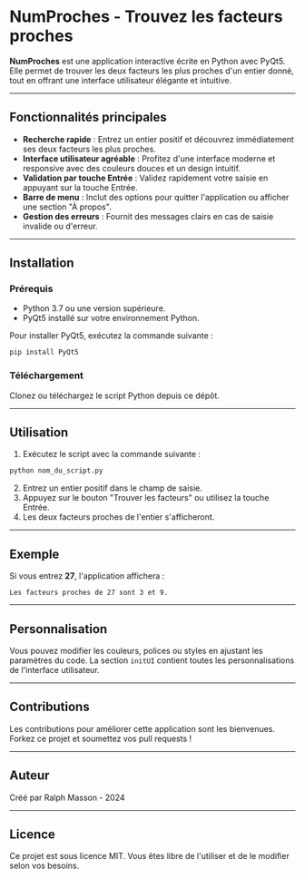 # NumProches - Trouvez les facteurs proches

**NumProches** est une application interactive écrite en Python avec PyQt5. Elle permet de trouver les deux facteurs les plus proches d'un entier donné, tout en offrant une interface utilisateur élégante et intuitive.

---

## Fonctionnalités principales

- **Recherche rapide** : Entrez un entier positif et découvrez immédiatement ses deux facteurs les plus proches.
- **Interface utilisateur agréable** : Profitez d'une interface moderne et responsive avec des couleurs douces et un design intuitif.
- **Validation par touche Entrée** : Validez rapidement votre saisie en appuyant sur la touche Entrée.
- **Barre de menu** : Inclut des options pour quitter l'application ou afficher une section "À propos".
- **Gestion des erreurs** : Fournit des messages clairs en cas de saisie invalide ou d'erreur.

---

## Installation

### Prérequis
- Python 3.7 ou une version supérieure.
- PyQt5 installé sur votre environnement Python.

Pour installer PyQt5, exécutez la commande suivante :
```bash
pip install PyQt5
```

### Téléchargement
Clonez ou téléchargez le script Python depuis ce dépôt.

---

## Utilisation

1. Exécutez le script avec la commande suivante :
```bash
python nom_du_script.py
```
2. Entrez un entier positif dans le champ de saisie.
3. Appuyez sur le bouton "Trouver les facteurs" ou utilisez la touche Entrée.
4. Les deux facteurs proches de l'entier s'afficheront.

---

## Exemple

Si vous entrez **27**, l'application affichera :
```
Les facteurs proches de 27 sont 3 et 9.
```

---

## Personnalisation

Vous pouvez modifier les couleurs, polices ou styles en ajustant les paramètres du code. La section `initUI` contient toutes les personnalisations de l'interface utilisateur.

---

## Contributions

Les contributions pour améliorer cette application sont les bienvenues. Forkez ce projet et soumettez vos pull requests !

---

## Auteur
Créé par Ralph Masson - 2024

---

## Licence
Ce projet est sous licence MIT. Vous êtes libre de l'utiliser et de le modifier selon vos besoins.
